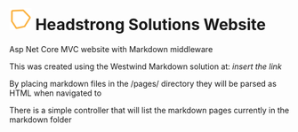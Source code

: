 # <img src="wwwroot/images/cube_logo.svg" style="width:40px;margin-top:15px;"/> Headstrong Solutions Website

Asp Net Core MVC website with Markdown middleware 

This was created using the Westwind Markdown solution at: *insert the link*

By placing markdown files in the /pages/ directory they will be parsed as HTML when navigated to

There is a simple controller that will list the markdown pages currently in the markdown folder
